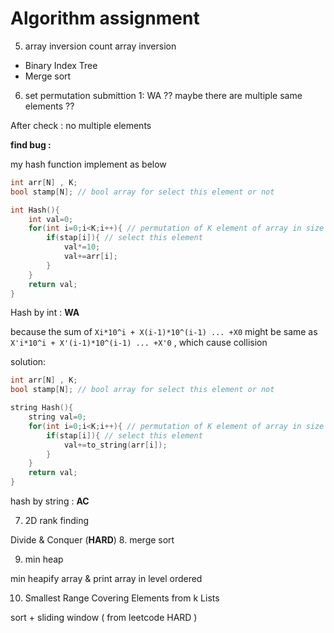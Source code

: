 # Algorithm assignment


5. array inversion
count array inversion
 - Binary Index Tree
 - Merge sort
6. set permutation
submittion 1: WA ?? maybe there are multiple same elements ??

After check : no multiple elements

**find bug :**

my hash function implement as below
```c
int arr[N] , K;
bool stamp[N]; // bool array for select this element or not

int Hash(){
    int val=0;
    for(int i=0;i<K;i++){ // permutation of K element of array in size of N
        if(stap[i]){ // select this element
            val*=10;
            val+=arr[i];
        }
    }
    return val;
}
```
Hash by int : **WA**

because the sum of `Xi*10^i + X(i-1)*10^(i-1) ... +X0` might be same as `X'i*10^i + X'(i-1)*10^(i-1) ... +X'0` , which cause collision


solution:
```c
int arr[N] , K;
bool stamp[N]; // bool array for select this element or not

string Hash(){
    string val=0;
    for(int i=0;i<K;i++){ // permutation of K element of array in size of N
        if(stap[i]){ // select this element
            val+=to_string(arr[i]);
        }
    }
    return val;
}
```
hash by string : **AC**

7. 2D rank finding

Divide & Conquer (**HARD**)
8. merge sort 

9. min heap 

min heapify array & print array in level ordered 


10. Smallest Range Covering Elements from k Lists

sort + sliding window ( from leetcode HARD )